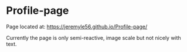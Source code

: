 # Profile-page

Page located at: https://jeremyle56.github.io/Profile-page/

Currently the page is only semi-reactive, image scale but not nicely with text.